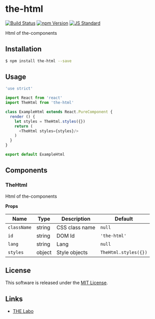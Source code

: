 the-html
==========

<!---
This file is generated by ape-tmpl. Do not update manually.
--->

<!-- Badge Start -->
<a name="badges"></a>

[![Build Status][bd_travis_shield_url]][bd_travis_url]
[![npm Version][bd_npm_shield_url]][bd_npm_url]
[![JS Standard][bd_standard_shield_url]][bd_standard_url]

[bd_repo_url]: https://github.com/the-labo/the-html
[bd_travis_url]: http://travis-ci.org/the-labo/the-html
[bd_travis_shield_url]: http://img.shields.io/travis/the-labo/the-html.svg?style=flat
[bd_travis_com_url]: http://travis-ci.com/the-labo/the-html
[bd_travis_com_shield_url]: https://api.travis-ci.com/the-labo/the-html.svg?token=
[bd_license_url]: https://github.com/the-labo/the-html/blob/master/LICENSE
[bd_codeclimate_url]: http://codeclimate.com/github/the-labo/the-html
[bd_codeclimate_shield_url]: http://img.shields.io/codeclimate/github/the-labo/the-html.svg?style=flat
[bd_codeclimate_coverage_shield_url]: http://img.shields.io/codeclimate/coverage/github/the-labo/the-html.svg?style=flat
[bd_gemnasium_url]: https://gemnasium.com/the-labo/the-html
[bd_gemnasium_shield_url]: https://gemnasium.com/the-labo/the-html.svg
[bd_npm_url]: http://www.npmjs.org/package/the-html
[bd_npm_shield_url]: http://img.shields.io/npm/v/the-html.svg?style=flat
[bd_standard_url]: http://standardjs.com/
[bd_standard_shield_url]: https://img.shields.io/badge/code%20style-standard-brightgreen.svg

<!-- Badge End -->


<!-- Description Start -->
<a name="description"></a>

Html of the-components

<!-- Description End -->


<!-- Overview Start -->
<a name="overview"></a>



<!-- Overview End -->


<!-- Sections Start -->
<a name="sections"></a>

<!-- Section from "doc/guides/01.Installation.md.hbs" Start -->

<a name="section-doc-guides-01-installation-md"></a>

Installation
-----

```bash
$ npm install the-html --save
```


<!-- Section from "doc/guides/01.Installation.md.hbs" End -->

<!-- Section from "doc/guides/02.Usage.md.hbs" Start -->

<a name="section-doc-guides-02-usage-md"></a>

Usage
---------

```javascript
'use strict'

import React from 'react'
import TheHtml from 'the-html'

class ExampleHtml extends React.PureComponent {
  render () {
    let styles = TheHtml.styles({})
    return (
      <TheHtml styles={styles}/>
    )
  }
}

export default ExampleHtml

```


<!-- Section from "doc/guides/02.Usage.md.hbs" End -->

<!-- Section from "doc/guides/03.Components.md.hbs" Start -->

<a name="section-doc-guides-03-components-md"></a>

Components
-----------

### TheHtml

Html of the-components

**Props**

| Name | Type | Description | Default |
| --- | --- | ---- | ---- |
| `className` | string | CSS class name | `null` |
| `id` | string | DOM Id | `'the-html'` |
| `lang` | string | Lang | `null` |
| `styles` | object | Style objects | `TheHtml.styles({})` |


<!-- Section from "doc/guides/03.Components.md.hbs" End -->


<!-- Sections Start -->


<!-- LICENSE Start -->
<a name="license"></a>

License
-------
This software is released under the [MIT License](https://github.com/the-labo/the-html/blob/master/LICENSE).

<!-- LICENSE End -->


<!-- Links Start -->
<a name="links"></a>

Links
------

+ [THE Labo][t_h_e_labo_url]

[t_h_e_labo_url]: https://github.com/the-labo

<!-- Links End -->

